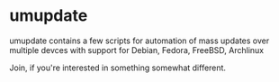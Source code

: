 # umupdate

umupdate contains a few scripts for automation of mass updates over multiple devces with support for Debian, Fedora, FreeBSD, Archlinux

Join, if you're interested in something somewhat different.